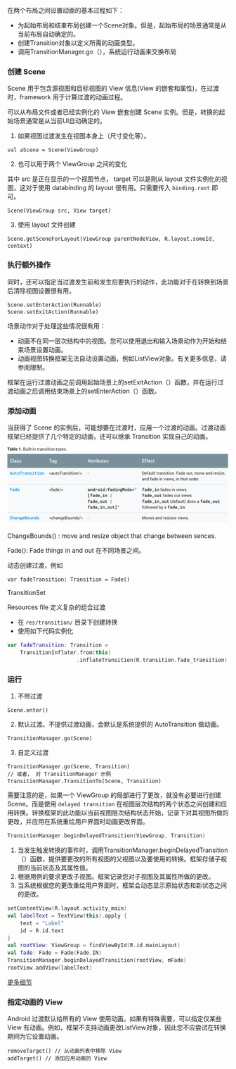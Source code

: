 
在两个布局之间设置动画的基本过程如下：

- 为起始布局和结束布局创建一个Scene对象。但是，起始布局的场景通常是从当前布局自动确定的。
- 创建Transition对象以定义所需的动画类型。
- 调用TransitionManager.go（），系统运行动画来交换布局


### 创建 Scene

Scene 用于包含源视图和目标视图的 View 信息(View 的嵌套和属性)，在过渡时，framework 用于计算过渡的动画过程。

可以从布局文件或者已经实例化的 View 嵌套创建 Scene 实例。但是，转换的起始场景通常是从当前UI自动确定的。


1. 如果视图过渡发生在视图本身上（尺寸变化等）。

```
val aScene = Scene(ViewGroup)

```

2. 也可以用于两个 ViewGroup 之间的变化

其中 src 是正在显示的一个视图节点， target 可以是刚从 layout 文件实例化的视图，这对于使用 databinding 的 layout 很有用。只需要传入 `binding.root` 即可。

```
Scene(ViewGroup src, View target)
```
3. 使用 layout 文件创建

```
Scene.getSceneForLayout(ViewGroup parentNodeView, R.layout.someId, context)
```

### 执行额外操作

同时，还可以指定当过渡发生前和发生后要执行的动作，此功能对于在转换到场景后清除视图设置很有用。

```
Scene.setEnterAction(Runnable)
Scene.setExitAction(Runnable)
```


场景动作对于处理这些情况很有用：
- 动画不在同一层次结构中的视图。您可以使用退出和输入场景动作为开始和结束场景设置动画。
- 动画视图转换框架无法自动设置动画，例如ListView对象。有关更多信息，请参阅限制。

框架在运行过渡动画之前调用起始场景上的setExitAction（）函数，并在运行过渡动画之后调用结束场景上的setEnterAction（）函数。

### 添加动画

当获得了 Scene 的实例后，可能想要在过渡时，应用一个过渡的动画。过渡动画框架已经提供了几个特定的动画，还可以继承 Transition 实现自己的动画。

![](images/built_in_transition.png)

ChangeBounds() : move and resize object that change between sences.

Fade(): Fade things in and out 在不同场景之间。

动态创建过渡，例如
```
var fadeTransition: Transition = Fade()
```

TransitionSet

Resources file 定义复杂的组合过渡

- 在 `res/transition/` 目录下创建转换
- 使用如下代码实例化

```Kotlin
var fadeTransition: Transition =
    TransitionInflater.from(this)
                      .inflateTransition(R.transition.fade_transition)
```


### 运行

1. 不带过渡

```
Scene.enter()
```

2. 默认过渡。不提供过渡动画，会默认是系统提供的 AutoTransition 做动画。

```
TransitionManager.go(Scene)
```

3. 自定义过渡

```
TransitionManager.go(Scene, Transition)
// 或者， 对 TransitionManager 示例
TransitionManager.TransitionTo(Scene, Transition)
```

需要注意的是，如果一个 ViewGroup 的局部进行了更改，就没有必要进行创建 Scene。而是使用 `delayed transition` 在视图层次结构的两个状态之间创建和应用转换。转换框架的此功能以当前视图层次结构状态开始，记录下对其视图所做的更改，并应用在系统重绘用户界面时动画更改界面。

```Kotlin
TransitionManager.beginDelayedTransition(ViewGroup, Transition)
```

1.  当发生触发转换的事件时，调用TransitionManager.beginDelayedTransition（）函数，提供要更改的所有视图的父视图以及要使用的转换。框架存储子视图的当前状态及其属性值。
2. 根据用例的要求更改子视图。框架记录您对子视图及其属性所做的更改。
3. 当系统根据您的更改重绘用户界面时，框架会动态显示原始状态和新状态之间的更改。


```Kotlin
setContentView(R.layout.activity_main)
val labelText = TextView(this).apply {
    text = "Label"
    id = R.id.text
}
val rootView: ViewGroup = findViewById(R.id.mainLayout)
val fade: Fade = Fade(Fade.IN)
TransitionManager.beginDelayedTransition(rootView, mFade)
rootView.addView(labelText)
```

[更多细节](https://www.jianshu.com/p/89a9cdde42ae)


### 指定动画的 View

Android 过渡默认给所有的 View 使用动画。如果有特殊需要，可以指定仅某些 View 有动画。例如，框架不支持动画更改ListView对象，因此您不应尝试在转换期间为它设置动画。

```
removeTarget() // 从动画列表中移除 View
addTarget() // 添加应用动画的 View
```







